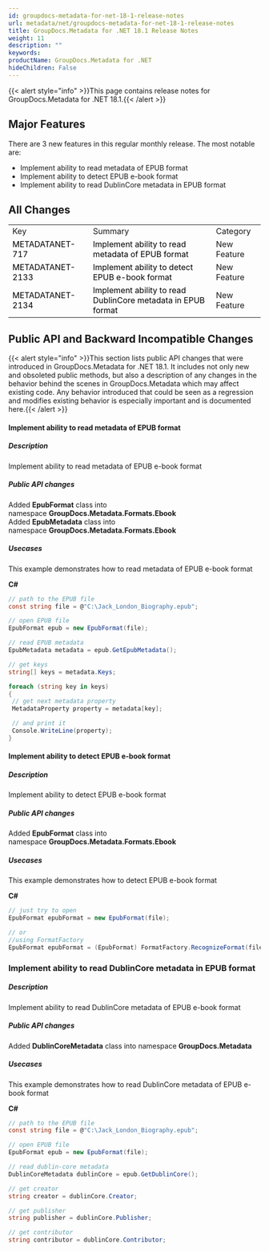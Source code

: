 ```yaml
---
id: groupdocs-metadata-for-net-18-1-release-notes
url: metadata/net/groupdocs-metadata-for-net-18-1-release-notes
title: GroupDocs.Metadata for .NET 18.1 Release Notes
weight: 11
description: ""
keywords: 
productName: GroupDocs.Metadata for .NET
hideChildren: False
---
```

{{< alert style="info" >}}This page contains release notes for GroupDocs.Metadata for .NET 18.1.{{< /alert >}}

## Major Features

There are 3 new features in this regular monthly release. The most notable are:

*   Implement ability to read metadata of EPUB format
*   Implement ability to detect EPUB e-book format
*   Implement ability to read DublinCore metadata in EPUB format

## All Changes

<table class="confluenceTable"><tbody><tr><td class="confluenceTd">Key</td><td class="confluenceTd">Summary</td><td class="confluenceTd">Category</td></tr><tr><td class="confluenceTd"><span style="color: rgb(0, 0, 0);">METADATANET-717</span></td><td class="confluenceTd"><span style="color: rgb(0, 0, 0);">Implement ability to read metadata of EPUB format</span></td><td class="confluenceTd">New Feature</td></tr><tr><td class="confluenceTd"><span style="color: rgb(0, 0, 0);">METADATANET-2133&nbsp;</span>&nbsp;</td><td class="confluenceTd"><span style="color: rgb(0, 0, 0);">Implement ability to detect EPUB e-book format</span></td><td class="confluenceTd">New Feature&nbsp;</td></tr><tr><td colspan="1" class="confluenceTd"><span style="color: rgb(0, 0, 0);">METADATANET-2134</span></td><td colspan="1" class="confluenceTd"><span style="color: rgb(0, 0, 0);">Implement ability to read DublinCore metadata in EPUB format</span></td><td colspan="1" class="confluenceTd"><span>New Feature&nbsp;</span></td></tr></tbody></table>

## Public API and Backward Incompatible Changes

{{< alert style="info" >}}This section lists public API changes that were introduced in GroupDocs.Metadata for .NET 18.1. It includes not only new and obsoleted public methods, but also a description of any changes in the behavior behind the scenes in GroupDocs.Metadata which may affect existing code. Any behavior introduced that could be seen as a regression and modifies existing behavior is especially important and is documented here.{{< /alert >}}

#### Implement ability to read metadata of EPUB format

##### Description

Implement ability to read metadata of EPUB e-book format

##### Public API changes

Added **EpubFormat** class into namespace **GroupDocs.Metadata.Formats.Ebook**  
Added **EpubMetadata** class into namespace **GroupDocs.Metadata.Formats.Ebook**

##### Usecases

This example demonstrates how to read metadata of EPUB e-book format

**C#**

```csharp
// path to the EPUB file
const string file = @"C:\Jack_London_Biography.epub";

// open EPUB file
EpubFormat epub = new EpubFormat(file);

// read EPUB metadata
EpubMetadata metadata = epub.GetEpubMetadata();

// get keys
string[] keys = metadata.Keys;

foreach (string key in keys)
{
 // get next metadata property
 MetadataProperty property = metadata[key];

 // and print it
 Console.WriteLine(property);
}
```

#### Implement ability to detect EPUB e-book format

##### Description

Implement ability to detect EPUB e-book format

##### Public API changes

Added **EpubFormat** class into namespace **GroupDocs.Metadata.Formats.Ebook**

##### Usecases

This example demonstrates how to detect EPUB e-book format

**C#**

```csharp
// just try to open
EpubFormat epubFormat = new EpubFormat(file);

// or
//using FormatFactory
EpubFormat epubFormat = (EpubFormat) FormatFactory.RecognizeFormat(file);
```

### Implement ability to read DublinCore metadata in EPUB format

##### Description

Implement ability to read DublinCore metadata of EPUB e-book format

##### Public API changes

Added **DublinCoreMetadata** class into namespace **GroupDocs.Metadata**

##### Usecases

This example demonstrates how to read DublinCore metadata of EPUB e-book format

**C#**

```csharp
// path to the EPUB file
const string file = @"C:\Jack_London_Biography.epub";

// open EPUB file
EpubFormat epub = new EpubFormat(file);

// read dublin-core metadata
DublinCoreMetadata dublinCore = epub.GetDublinCore();

// get creator
string creator = dublinCore.Creator;

// get publisher
string publisher = dublinCore.Publisher;

// get contributor
string contributor = dublinCore.Contributor;
```
